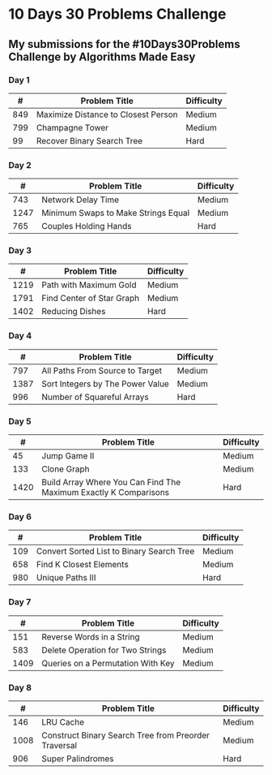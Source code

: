 # 10 Days 30 Problems Challenge

## My submissions for the #10Days30Problems Challenge by Algorithms Made Easy


### Day 1

|   #   | Problem Title                       | Difficulty |
| ----- | ----------------------------------- | ---------- |
|  849  | Maximize Distance to Closest Person |   Medium   |
|  799  | Champagne Tower                     |   Medium   |
|  99   | Recover Binary Search Tree          |    Hard    |

### Day 2

|   #   | Problem Title                       | Difficulty |
| ----- | ----------------------------------- | ---------- |
|  743  | Network Delay Time                  |   Medium   |
|  1247 | Minimum Swaps to Make Strings Equal |   Medium   |
|  765  | Couples Holding Hands               |    Hard    |

### Day 3

|   #   | Problem Title                       | Difficulty |
| ----- | ----------------------------------- | ---------- |
|  1219 | Path with Maximum Gold              |   Medium   |
|  1791 | Find Center of Star Graph           |   Medium   |
|  1402 | Reducing Dishes                     |    Hard    |

### Day 4

|   #   | Problem Title                       | Difficulty |
| ----- | ----------------------------------- | ---------- |
|  797  | All Paths From Source to Target     |   Medium   |
|  1387 | Sort Integers by The Power Value    |   Medium   |
|  996  | Number of Squareful Arrays          |    Hard    |

### Day 5

|   #   | Problem Title                       | Difficulty |
| ----- | ----------------------------------- | ---------- |
|  45   | Jump Game II                        |   Medium   |
|  133  | Clone Graph                         |   Medium   |
|  1420 | Build Array Where You Can Find The Maximum Exactly K Comparisons |    Hard    |

### Day 6

|   #   | Problem Title                       | Difficulty |
| ----- | ----------------------------------- | ---------- |
|  109  | Convert Sorted List to Binary Search Tree |   Medium   |
|  658  | Find K Closest Elements             |   Medium   |
|  980  | Unique Paths III                    |    Hard    |

### Day 7

|   #   | Problem Title                       | Difficulty |
| ----- | ----------------------------------- | ---------- |
|  151  | Reverse Words in a String           |   Medium   |
|  583  | Delete Operation for Two Strings    |   Medium   |
|  1409 | Queries on a Permutation With Key   |   Medium   |

### Day 8

|   #   | Problem Title                       | Difficulty |
| ----- | ----------------------------------- | ---------- |
|  146  | LRU Cache                           |   Medium   |
|  1008 | Construct Binary Search Tree from Preorder Traversal |   Medium   |
|  906  | Super Palindromes                   |   Hard   |
